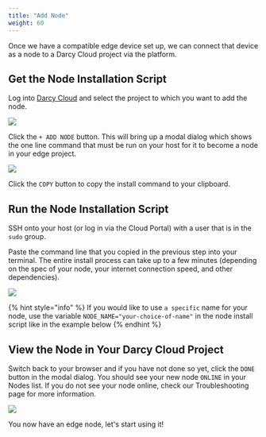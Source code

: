 ```yaml
---
title: "Add Node"
weight: 60
---
```


Once we have a compatible edge device set up, we can connect that device as a node to a Darcy Cloud
project via the platform.

## Get the Node Installation Script

Log into [Darcy Cloud](https://cloud.darcy.ai) and select the project to which you want to add the
node.

![](/images/add-node.png)


Click the `+ ADD NODE` button. This will bring up a modal dialog which shows the one line command
that must be run on your host for it to become a node in your edge project.

![](/images/darcy-install-script.png)

Click the `COPY` button to copy the install command to your clipboard.

## Run the Node Installation Script

SSH onto your host (or log in via the Cloud Portal) with a user that is in the `sudo` group.

Paste the command line that you copied in the previous step into your terminal.
The entire install
process can take up to a few minutes (depending on the spec of your node, your internet connection
speed, and other dependencies).

![](/images/node1-installed.png)

{% hint style="info" %} If you would like to use `a specific` name for your node, use the
variable `NODE_NAME="your-choice-of-name"` in the node install script like in the example below {%
endhint %}


## View the Node in Your Darcy Cloud Project

Switch back to your browser and if you have not done so yet, click the `DONE` button in the modal dialog. You
should see your new node `ONLINE` in your Nodes list. If you do not see your node online, check our
Troubleshooting page for more information.

![](/images/1st-node-added.png)


You now have an edge node, let's start using it!
